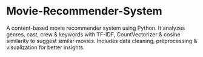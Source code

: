 # Movie-Recommender-System
A content-based movie recommender system using Python. It analyzes genres, cast, crew &amp; keywords with TF-IDF, CountVectorizer &amp; cosine similarity to suggest similar movies. Includes data cleaning, preprocessing &amp; visualization for better insights.
